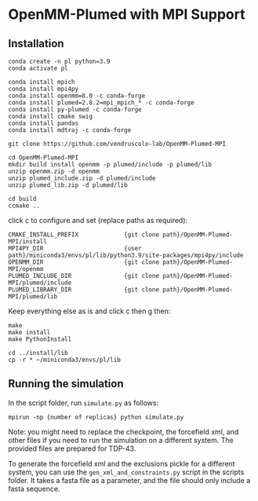 # OpenMM-Plumed with MPI Support

## Installation

```
conda create -n pl python=3.9
conda activate pl

conda install mpich
conda install mpi4py
conda install openmm=8.0 -c conda-forge
conda install plumed=2.8.2=mpi_mpich_* -c conda-forge
conda install py-plumed -c conda-forge
conda install cmake swig
conda install pandas
conda install mdtraj -c conda-forge

git clone https://github.com/vendruscolo-lab/OpenMM-Plumed-MPI

cd OpenMM-Plumed-MPI
mkdir build install openmm -p plumed/include -p plumed/lib
unzip openmm.zip -d openmm
unzip plumed_include.zip -d plumed/include
unzip plumed_lib.zip -d plumed/lib

cd build
ccmake ..
```

click c to configure and set (replace paths as required):
```
CMAKE_INSTALL_PREFIX             {git clone path}/OpenMM-Plumed-MPI/install
MPI4PY_DIR                       {user path}/miniconda3/envs/pl/lib/python3.9/site-packages/mpi4py/include
OPENMM_DIR                       {git clone path}/OpenMM-Plumed-MPI/openmm
PLUMED_INCLUDE_DIR               {git clone path}/OpenMM-Plumed-MPI/plumed/include
PLUMED_LIBRARY_DIR               {git clone path}/OpenMM-Plumed-MPI/plumed/lib
```
Keep everything else as is and click c then g then:
```
make
make install
make PythonInstall

cd ../install/lib
cp -r * ~/miniconda3/envs/pl/lib
```

## Running the simulation
In the script folder, run `simulate.py` as follows:

```
mpirun -np {number of replicas} python simulate.py
```

Note: you might need to replace the checkpoint, the forcefield xml, and other files if you need to run the simulation on a different system. The provided files are prepared for TDP-43.

To generate the forcefield xml and the exclusions pickle for a different system, you can use the `gen_xml_and_constraints.py` script in the scripts folder. It takes a fasta file as a parameter, and the file should only include a fasta sequence.
